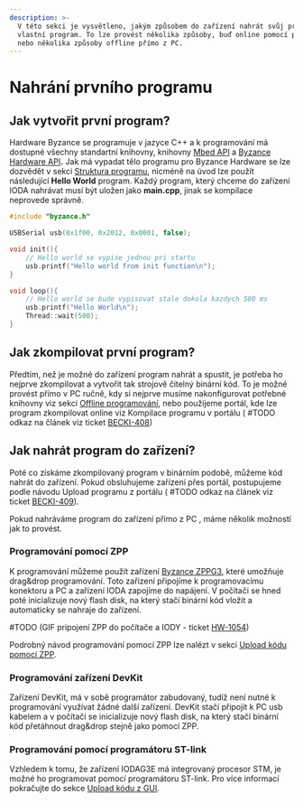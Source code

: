 ```yaml
---
description: >-
  V této sekci je vysvětleno, jakým způsobem do zařízení nahrát svůj první
  vlastní program. To lze provést několika způsoby, buď online pomocí portálu,
  nebo několika způsoby offline přímo z PC.
---
```


# Nahrání prvního programu

## Jak vytvořit první program? 

Hardware Byzance se programuje v jazyce C++ a k programování má dostupné všechny standartní knihovny, knihovny [Mbed API](../programovani-hw/mbed-api/) a [Byzance Hardware API](../programovani-hw/byzance-hardware-api.md)**.** Jak má vypadat tělo programu pro Byzance Hardware se lze dozvědět v sekci [Struktura programu](../programovani-hw/struktura-programu.md), nicméně na úvod lze použít následující **Hello World** program. Každý program, který chceme do zařízení IODA nahrávat musí být uložen jako **main.cpp**, jinak se kompilace neprovede správně.

```cpp
#include "byzance.h"

USBSerial usb(0x1f00, 0x2012, 0x0001, false);

void init(){
    // Hello world se vypise jednou pri startu
    usb.printf("Hello world from init function\n");
}

void loop(){
    // Hello world se bude vypisovat stale dokola kazdych 500 ms
    usb.printf("Hello World\n");
    Thread::wait(500);
}
```

## Jak zkompilovat první program?

Předtím, než je možné do zařízení program nahrát a spustit, je potřeba ho nejprve zkompilovat a vytvořit tak strojově čitelný binární kód. To je možné provést přímo v PC ručně, kdy si nejprve musíme nakonfigurovat potřebné knihovny viz sekci [Offline programování](../programovani-hw/offline-programovani/), nebo použijeme portál, kde lze program zkompilovat online viz Kompilace programu v portálu \( \#TODO odkaz na článek viz ticket  [BECKI-408](https://youtrack.byzance.cz/youtrack/issue/BECKI-408)\)

## Jak nahrát program do zařízení?

Poté co získáme zkompilovaný program v binárním podobě,  můžeme kód  nahrát do zařízení. Pokud obsluhujeme zařízení přes portál,  postupujeme podle návodu Upload programu z portálu \( \#TODO odkaz na článek viz ticket  [BECKI-409](https://youtrack.byzance.cz/youtrack/issue/BECKI-409)\). 

Pokud nahráváme program do zařízení přímo z PC , máme několik možností jak to provést. 

### Programování pomocí ZPP

K programování můžeme použít zařízení [Byzance ZPPG3](../hardware/ostatni/daplink.md), které umožňuje drag&drop programování. Toto zařízení připojíme k programovacímu konektoru a PC a zařízení IODA zapojíme do napájení.  V počítači se hned poté inicializuje nový flash disk, na který stačí binární kód vložit a automaticky se nahraje do zařízení.

 \#TODO \(GIF pripojení ZPP do počítače a IODY - ticket  [HW-1054](https://youtrack.byzance.cz/youtrack/issue/HW-1054)\)

Podrobný návod programování pomocí ZPP lze nalézt v sekci [Upload kódu pomocí ZPP](../programovani-hw/offline-programovani/upload-kodu-pomoci-zpp.md). 

### Programování zařízení DevKit

Zařízení DevKit, má v sobě programátor zabudovaný, tudíž není nutné k programování využívat žádné další zařízení. DevKit stačí připojit k PC usb kabelem a v počítači se inicializuje nový flash disk, na který stačí binární kód přetáhnout drag&drop stejně jako pomocí ZPP.

### Programování pomocí programátoru ST-link

Vzhledem k tomu, že zařízení IODAG3E  má integrovaný procesor STM, je možné ho programovat pomocí programátoru ST-link. Pro více informací pokračujte do sekce [Upload kódu z GUI](../programovani-hw/offline-programovani/upload-kodu-z-gui.md). 

















